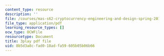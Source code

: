```yaml
---
content_type: resource
description: ''
file: /courses/mas-s62-cryptocurrency-engineering-and-design-spring-2018/8b5d3a8cfad018adfa59605b05b06b66_yKa-KxY-YJk.pdf
file_type: application/pdf
learning_resource_types: []
ocw_type: OCWFile
resourcetype: Document
title: 3play pdf file
uid: 8b5d3a8c-fad0-18ad-fa59-605b05b06b66
---
```

